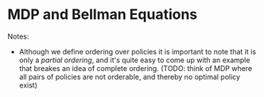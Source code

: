 # MDP and Bellman Equations

Notes:
* Although we define ordering over policies it is important to note that it is only a _partial ordering_, and it's quite easy to come up with an example that breakes an idea of complete ordering. (TODO: think of MDP where all pairs of policies are not orderable, and thereby no optimal policy exist)  
